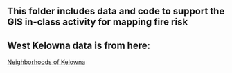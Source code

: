 ## This folder includes data and code to support the GIS in-class activity for mapping fire risk 

## West Kelowna data is from here: 
[Neighborhoods of Kelowna](https://www.westkelownacity.ca/en/building-business-and-development/open-data.aspx)
